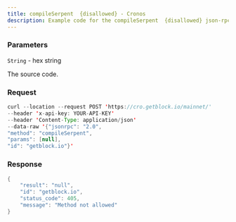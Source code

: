 ```yaml
---
title: compileSerpent  {disallowed} - Cronos
description: Example code for the compileSerpent  {disallowed} json-rpc method. Сomplete guide on how to use compileSerpent  {disallowed} json-rpc in GetBlock.io Web3 documentation.
---
```


### Parameters


`String` - hex string

The source code.

### Request

``` java
curl --location --request POST 'https://cro.getblock.io/mainnet/' 
--header 'x-api-key: YOUR-API-KEY' 
--header 'Content-Type: application/json' 
--data-raw '{"jsonrpc": "2.0",
"method": "compileSerpent",
"params": [null],
"id": "getblock.io"}'
```

###  Response

``` java
{
    "result": "null",
    "id": "getblock.io",
    "status_code": 405,
    "message": "Method not allowed"
}
```

